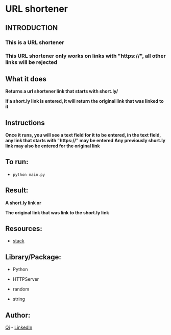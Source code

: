 # URL shortener

## INTRODUCTION
### This is a URL shortener

### This URL shortener only works on links with "https://", all other links will be rejected


## What it does

**Returns a url shortener link that starts with short.ly/**

**If a short.ly link is entered, it will return the original link that was linked to it**




##  Instructions

**Once it runs, you will see a text field for it to be entered, in the text field, any link that starts with "https://" may be entered**
**Any previously short.ly link may also be entered for the original link**



## To run:

* ```python main.py```

## Result:

**A short.ly link or**

**The original link that was link to the short.ly link**


## Resources:

* [stack](stackoverflow.com) 



## Library/Package:

* Python

* HTTPServer

* random

* string



## Author:

[Qi](https://github.com/swordwielder) - [LinkedIn](https://www.linkedin.com/in/qifchen/)